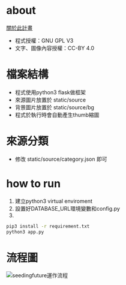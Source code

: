 # about
[關於此計畫](https://seedingfuture.travel.blog/)
* 程式授權：GNU GPL V3
* 文字、圖像內容授權：CC-BY 4.0

# 檔案結構
* 程式使用python3 flask做框架
* 來源圖片放置於 static/source
* 背景圖片放置於 static/source/bg
* 程式於執行時會自動產生thumb縮圖

# 來源分類
* 修改 static/source/category.json 即可

# how to run
1. 建立python3 virtual enviroment
2. 設置好DATABASE_URL環境變數和config.py
3.
```bash
pip3 install -r requirement.txt
python3 app.py
```

# 流程圖
![seedingfuture運作流程](https://user-images.githubusercontent.com/12148555/146792598-362cb447-5358-4081-8a7a-ab9aa6bcf6b2.jpg)
